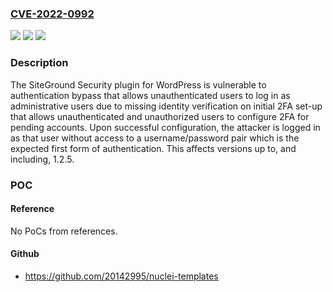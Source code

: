 ### [CVE-2022-0992](https://cve.mitre.org/cgi-bin/cvename.cgi?name=CVE-2022-0992)
![](https://img.shields.io/static/v1?label=Product&message=Security%20Optimizer%20%E2%80%93%20The%20All-In-One%20WordPress%20Protection%20Plugin&color=blue)
![](https://img.shields.io/static/v1?label=Version&message=*%3C%3D%201.2.5%20&color=brighgreen)
![](https://img.shields.io/static/v1?label=Vulnerability&message=CWE-288%20Authentication%20Bypass%20Using%20an%20Alternate%20Path%20or%20Channel&color=brighgreen)

### Description

The SiteGround Security plugin for WordPress is vulnerable to authentication bypass that allows unauthenticated users to log in as administrative users due to missing identity verification on initial 2FA set-up that allows unauthenticated and unauthorized users to configure 2FA for pending accounts. Upon successful configuration, the attacker is logged in as that user without access to a username/password pair which is the expected first form of authentication. This affects versions up to, and including, 1.2.5.

### POC

#### Reference
No PoCs from references.

#### Github
- https://github.com/20142995/nuclei-templates

